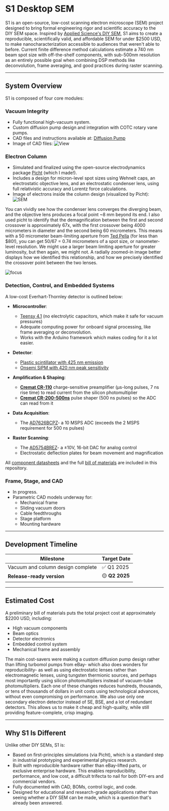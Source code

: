 # S1 Desktop SEM

S1 is an open-source, low-cost scanning electron microscope (SEM) project designed to bring formal engineering rigor and scientific accuracy to the DIY SEM space. Inspired by [Applied Science's DIY SEM](https://www.youtube.com/watch?v=VdjYVF4a6iU&t=467s), S1 aims to create a reproducible, scientifically valid, and affordable SEM for under $2500 USD, to make nanocharacterization accessible to audiences that weren't able to before. Current finite difference method calculations estimate a 740 nm beam spot size with off-the-shelf components, with sub-500nm resolution as an entirely possible goal when combining DSP methods like deconvolution, frame averaging, and good practices during raster scanning.

---

## System Overview

S1 is composed of four core modules:

### Vacuum Integrity
- Fully functional high-vacuum system.
- Custom diffusion pump design and integration with COTC rotary vane pumps.
- CAD files and instructions available at: [Diffusion Pump](https://github.com/rolypolytoy/diffusion_pump)
- Image of CAD files:
![View](https://github.com/user-attachments/assets/2c7445c5-50e3-48b4-bc69-a5a0268d8c9f)

### Electron Column
- Simulated and finalized using the open-source electrodynamics package [Picht](https://github.com/rolypolytoy/picht/blob/main/examples/sem.py) (which I made!).
- Includes a design for micron-level spot sizes using Wehnelt caps, an electrostatic objective lens, and an electrostatic condenser lens, using full relativistic accuracy and Lorentz force calculations.
- Image of electrons inside the column design (visualized by Picht):
![SEM](https://github.com/user-attachments/assets/8e4bc3db-832a-4892-869d-d16839526ebe)

You can vividly see how the condenser lens converges the diverging beam, and the objective lens produces a focal point ~8 mm beyond its end.
I also used picht to identify that the demagnification between the first and second crossover is approximately 67x, with the first crossover being 4000 micrometers in diameter and the second being 60 micrometers. This means with a 50 micrometer beam-limiting aperture from [Ted Pella](https://www.tedpella.com/apertures-and-filaments_html/aperture2.aspx) (for less than $80!), you can get 50/67 = 0.74 micrometers of a spot size, or nanometer-level resolution. We might use a larger beam limiting aperture for greater luminosity, but then again, we might not. A radially zoomed-in image better displays how we identified this relationship, and how we precisely identified the crossover point between the two lenses.

![focus](https://github.com/user-attachments/assets/5d8518e4-04b8-4677-aba3-23a68ba41b8d)


### Detection, Control, and Embedded Systems
A  low-cost Everhart-Thornley detector is outlined below:

- **Microcontroller**:  
  - [Teensy 4.1](https://www.amazon.in/4-1-iMXRT1062-Development-soldered-Pre-soldered/dp/B0DP6M197Q) (no electrolytic capacitors, which make it safe for vacuum pressures)
  - Adequate computing power for onboard signal processing, like frame averaging or deconvolution.
  - Works with the Arduino framework which makes coding for it a lot easier.

- **Detector**:  
  - [Plastic scintillator with 425 nm emission](https://www.alibaba.com/product-detail/Polystyrene-Plastic-scintillator-material-equivalent-EJ_1601298622046.html?spm=a2700.7724857.0.0.6c196c9eovIgdM)
  - [Onsemi SiPM with 420 nm peak sensitivity](https://www.mouser.in/ProductDetail/onsemi/MICROFC-30020-SMT-TR1?qs=byeeYqUIh0PslEkIwO7UpQ%3D%3D)

- **Amplification & Shaping**:  
  - **[Cremat CR-110](https://www.amazon.ae/CR-113-R2-1-Charge-Sensitive-preamplifier-Module/dp/B07BCQSBD8)** charge-sensitive preamplifier (µs-long pulses, 7 ns rise time) to read current from the silicon photomultiplier  
  - **[Cremat CR-200-500ns](https://www.amazon.ae/Cremat-Inc-CR-200-500ns-R2-1-Shaping-Amplifier/dp/B07BD28Y7R?)** pulse shaper (500 ns pulses) so the ADC can read from it

- **Data Acquisition**:  
  - The [AD7626BCPZ](https://www.mouser.in/ProductDetail/Analog-Devices/AD7626BCPZ-RL7?qs=%2FtpEQrCGXCwjx1S0Wpoj8A%3D%3D)- a 10 MSPS ADC (exceeds the 2 MSPS requirement for 500 ns pulses)

- **Raster Scanning**:  
  - The [AD5754BREZ](https://www.mouser.in/ProductDetail/Analog-Devices/AD5754BREZ?qs=NmRFExCfTkE9WVZYrblgWQ%3D%3D)- a ±10V, 16-bit DAC for analog control  
  - Electrostatic deflection plates for beam movement and magnification

All [component datasheets](https://github.com/rolypolytoy/S1/tree/main/Detection%20%26%20Control) and the full [bill of materials](https://github.com/rolypolytoy/S1/blob/main/Bill%20of%20Materials.docx) are included in this repository.

### Frame, Stage, and CAD
- In progress.
- Parametric CAD models underway for:
  - Mechanical frame
  - Sliding vacuum doors
  - Cable feedthroughs
  - Stage platform
  - Mounting hardware

---

## Development Timeline

| Milestone                            | Target Date |
|-------------------------------------|-------------|
| Vacuum and column design complete   | ✅ Q1 2025   |
| **Release-ready version**           | 🟡 **Q2 2025** |
---

## Estimated Cost

A preliminary bill of materials puts the total project cost at approximately $2200 USD, including:

- High vacuum components
- Beam optics
- Detector electronics
- Embedded control system
- Mechanical frame and assembly

The main cost-savers were making a custom diffusion pump design rather than lifting turbomol pumps from eBay- which also does wonders for reproducibility- as well as using electrostatic lenses rather than electromagnetic lenses, using tungsten thermionic sources, and perhaps most importantly using silicon photomultipliers instead of vacuum-tube photomultipliers. Each one of these changes reduces hundreds, thousands, or tens of thousands of dollars in unit costs using technological advances, without even compromising on performance. We also use only one secondary electron detector instead of SE, BSE, and a lot of redundant detectors. This allows us to make it cheap and high-quality, while still providing feature-complete, crisp imaging.

---

## Why S1 Is Different

Unlike other DIY SEMs, S1 is:

- Based on first-principles simulations (via Picht), which is a standard step in industrial prototyping and experimental physics research.
- Built with reproducible hardware rather than eBay-lifted parts, or exclusive enterprise hardware. This enables reproducibility, performance, and low cost, a difficult trifecta to nail for both DIY-ers and commercial vendors.
- Fully documented with CAD, BOMs, control logic, and code.
- Designed for educational and research-grade applications rather than seeing whether a DIY SEM can be made, which is a question that's already been answered.
